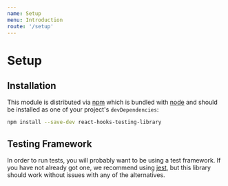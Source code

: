 ```yaml
---
name: Setup
menu: Introduction
route: '/setup'
---
```


# Setup

## Installation

This module is distributed via [npm](https://www.npmjs.com/) which is bundled with [node](https://nodejs.org) and
should be installed as one of your project's `devDependencies`:

```sh
npm install --save-dev react-hooks-testing-library
```

## Testing Framework

In order to run tests, you will probably want to be using a test framework. If you have not already got one, we recommend using [jest](https://jestjs.io/), but this library should work without issues with any of the alternatives.
